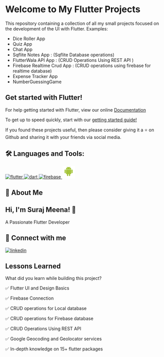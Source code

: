 
# Welcome to My Flutter Projects

This repository containing a collection of all my small projects focused on the development of the UI with Flutter. Examples:

* Dice Roller App
* Quiz App
* Chat App
* Sqflite Notes App : (Sqflite Database operations)
* FlutterWala API App : (CRUD Operations Using REST API )
* Firebase Realtime Crud App : (CRUD operations using firebase for realtime database)
* Expense Tracker App
* NumberGuessingGame
## Get started with Flutter!

For help getting started with Flutter, view our online [Documentation](https://flutter.dev/)

To get up to speed quickly, start with our [getting started guide!](https://docs.flutter.dev/get-started/install)


If you found these projects useful, then please consider giving it a ⭐ on Github and sharing it with your friends via social media.

## 🛠 Languages and Tools:
<p align="left">
<a href="https://flutter.dev" target="_blank" rel="noreferrer"> <img src="https://www.vectorlogo.zone/logos/flutterio/flutterio-icon.svg" alt="flutter" width="40" height="40"/> </a> 
<a href="https://dart.dev" target="_blank" rel="noreferrer"> <img src="https://www.vectorlogo.zone/logos/dartlang/dartlang-icon.svg" alt="dart" width="40" height="40"/> </a> 
<a href="https://firebase.google.com/" target="_blank" rel="noreferrer"> <img src="https://www.vectorlogo.zone/logos/firebase/firebase-icon.svg" alt="firebase" width="40" height="40"/> </a>
<a href="https://developer.android.com" target="_blank" rel="noreferrer"> <img src="https://raw.githubusercontent.com/devicons/devicon/master/icons/android/android-original-wordmark.svg" alt="android" width="40" height="40"/> </a> 
</p>



## 🚀 About Me
Hi, I'm Suraj Meena! 👋
------------------------------------------------
A Passionate Flutter Developer


## 🔗 Connect with me
[![linkedin](https://img.shields.io/badge/linkedin-0A66C2?style=for-the-badge&logo=linkedin&logoColor=white)](https://www.linkedin.com/in/surajmeena99/)



## Lessons Learned

What did you learn while building this project? 

✅ Flutter UI and Design Basics

✅ Firebase Connection

✅ CRUD operations for Local database 

✅ CRUD operations for Firebase database

✅ CRUD Operations Using REST API 

✅ Google Geocoding and Geolocator services

✅ In-depth knowledge on 15+ flutter packages


